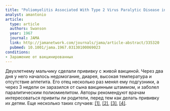 ```yaml
---
title: "Poliomyelitis Associated With Type 2 Virus Paralytic Disease in the Father of a Recently Immunized Child"
analyst: amantonio
article:
  type: article
  authors: Swanson
  year: 1967
  journal: JAMA
  link: http://jamanetwork.com/journals/jama/article-abstract/335320
  pubmed: 10.1001/jama.1967.03130100069023
conditions:
- Заражение от вакцинированных
---
```


Двухлетнему мальчику сделали прививку с живой вакциной. Через два дня у него началось недомогание, диарея, высокая температура и отсутствие аппетита. Его отец несколько раз менял ему подгузники, а через 3 недели он заразился от сына вакцинным штаммом, и заболел паралитическим полиомиелитом. Авторы рекомендуют врачам интересоваться привиты ли родители, перед тем как делать прививку их детям. Еще несколько таких случаев: [[1]](https://www.ncbi.nlm.nih.gov/pubmed/16936354), [[2]](https://www.ncbi.nlm.nih.gov/pubmed/16617188/), [[3]](https://www.ncbi.nlm.nih.gov/pubmed/2561040/), [[4]](https://www.ncbi.nlm.nih.gov/pubmed/7742455/).
